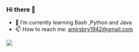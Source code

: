 ### Hi there 👋

- 🌱 I’m currently learning Bash ,Python and Java   
- 📫 How to reach me: amirsbry1942@gmail.com

<img src="https://cdn.jsdelivr.net/gh/devicons/devicon/icons/python/python-original.svg" />
